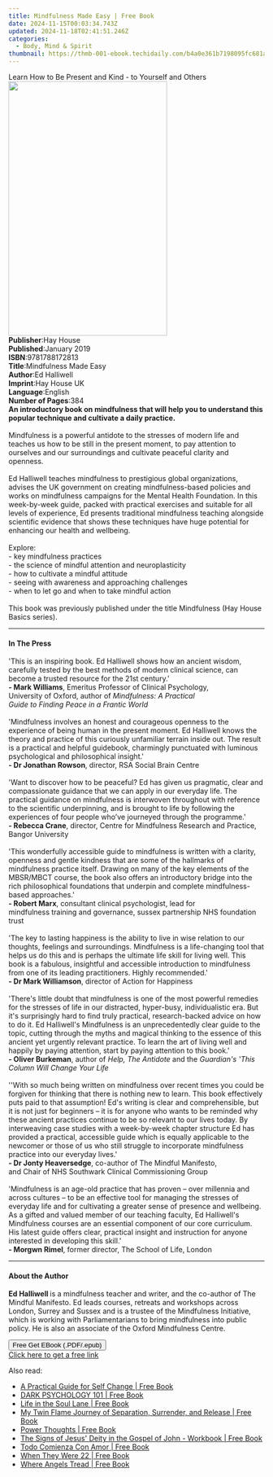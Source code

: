 ```yaml
---
title: Mindfulness Made Easy | Free Book
date: 2024-11-15T00:03:34.743Z
updated: 2024-11-18T02:41:51.246Z
categories:
  - Body, Mind & Spirit
thumbnail: https://thmb-001-ebook.techidaily.com/b4a0e361b7198095fc681a51bf92dcbe0bcff5fbfd75da84a1e8f787b7e57d22.jpg
---
```

<main id="book-container">
  <div class="flex flex-col">
    <div class="book-brief flex-1 py-6 px-4 sm:p-6 md:py-10 md:px-8">
      <!-- brief-->
      <div class="book-brief-main">
        Learn How to Be Present and Kind - to Yourself and Others
      </div>
    </div>
    <div
      class="book-meta-info flex-1 grid gap-4 col-start-1 col-end-3 row-start-1 sm:mb-6 sm:grid-cols-4 lg:gap-6 lg:col-start-2 lg:row-end-6 lg:row-span-6 lg:mb-0"
    >
      <div
        class="book-meta-info-left place-content-center mt-4 p-4 text-sm leading-6 col-start-2 col-span-2 dark:text-slate-400"
      >
        <img
          class="w-full h-500 object-cover rounded-lg sm:h-255 sm:col-span-2 lg:col-span-full"
          src="https://img-001-ebook.techidaily.com/d2482e8bf2c8c014b70c366c13077c596d6a639628e681d8cd7131bb640a84b1.jpg"
          alt=""
          width="312"
          height="500"
        />
      </div>
      <div
        class="book-meta-info-right mt-2 col-start-1 row-start-2 col-span-3 self-center"
      >
        <!-- meta data  -->
        <div class="flex flex-col px-4 md:px-8">
          <div class="flex-1">
            <strong>Publisher</strong>:<span class="px-2">Hay House</span>
          </div>
          <div class="flex-1">
            <strong>Published</strong>:<span class="px-2">January 2019</span>
          </div>
          <div class="flex-1">
            <strong>ISBN</strong>:<span class="px-2">9781788172813</span>
          </div>
          <div class="flex-1">
            <strong>Title</strong>:<span class="px-2"
              >Mindfulness Made Easy</span
            >
          </div>
          <div class="flex-1">
            <strong>Author</strong>:<span class="px-2">Ed Halliwell</span>
          </div>
          <div class="flex-1">
            <strong>Imprint</strong>:<span class="px-2">Hay House UK</span>
          </div>
          <div class="flex-1">
            <strong>Language</strong>:<span class="px-2">English</span>
          </div>
          <div class="flex-1">
            <strong>Number of Pages</strong>:<span class="px-2">384</span>
          </div>
        </div>
      </div>
    </div>
    <div class="book-description flex-1 py-6 px-4 sm:p-6 md:py-10 md:px-8">
      <div class="book-description-main">
        <div accordion-content="" id="description">
          <b
            >An introductory book on mindfulness that will help you to
            understand this popular technique and cultivate a daily practice.</b
          ><br /><br />Mindfulness is a powerful antidote to the stresses of
          modern life and teaches us how to be still in the present moment, to
          pay attention to ourselves and our surroundings and cultivate peaceful
          clarity and openness. <br /><br />Ed Halliwell teaches mindfulness to
          prestigious global organizations, advises the UK government on
          creating mindfulness-based policies and works on mindfulness campaigns
          for the Mental Health Foundation. In this week-by-week guide, packed
          with practical exercises and suitable for all levels of experience, Ed
          presents traditional mindfulness teaching alongside scientific
          evidence that shows these techniques have huge potential for enhancing
          our health and wellbeing.<br /><br />Explore:<br />- key mindfulness
          practices<br />- the science of mindful attention and
          neuroplasticity<br />- how to cultivate a mindful attitude<br />-
          seeing with awareness and approaching challenges<br />- when to let go
          and when to take mindful action<br /><br />This book was previously
          published under the title Mindfulness (Hay House Basics series).
        </div>
        <div class="accordion-fader"></div>
      </div>
    </div>
    <div class="book-excerpts flex-1 py-6 px-4 sm:p-6 md:py-10 md:px-8">
      <!-- excerpts-->
      <div class="book-excerpts-main">
        <hr />
        <h4 class="placeholder placeholder-heading">
          <span>In The Press</span>
        </h4>
        <p>
          'This is an inspiring book. Ed Halliwell shows how an ancient wisdom,
          carefully tested by the best methods of modern clinical science, can
          become a trusted resource for the 21st century.'&nbsp;<br /><b
            >- Mark Williams</b
          >, Emeritus Professor&nbsp;of Clinical Psychology,
          University&nbsp;of&nbsp;Oxford, author&nbsp;of&nbsp;<i
            >Mindfulness: A Practical
            Guide&nbsp;to&nbsp;Finding&nbsp;Peace&nbsp;in a Frantic World</i
          ><br /><br />'Mindfulness involves an honest and courageous openness
          to the experience of being human in the present moment. Ed Halliwell
          knows the theory and practice of this curiously unfamiliar terrain
          inside out. The result is a practical and helpful guidebook,
          charmingly punctuated with luminous psychological and philosophical
          insight.'&nbsp;<br /><b>- Dr Jonathan&nbsp;Rowson</b>, director, RSA
          Social&nbsp;Brain&nbsp;Centre<br /><br />'Want to discover how to be
          peaceful? Ed has given us pragmatic, clear and compassionate guidance
          that we can apply in our everyday life. The practical guidance on
          mindfulness is interwoven throughout with reference to the scientific
          underpinning, and is brought to life by following the experiences of
          four people who’ve journeyed through the programme.'<br /><b
            >- Rebecca Crane</b
          >, director, Centre&nbsp;for&nbsp;Mindfulness
          Research&nbsp;and&nbsp;Practice, Bangor&nbsp;University<br /><br />'This
          wonderfully accessible guide to mindfulness is written with a clarity,
          openness and gentle kindness that are some of the hallmarks of
          mindfulness practice itself. Drawing on many of the key elements of
          the MBSR/MBCT course, the book also offers an introductory bridge into
          the rich philosophical foundations that underpin and complete
          mindfulness-based approaches.'<br /><b>- Robert Marx</b>,
          consultant&nbsp;clinical&nbsp;psychologist, lead&nbsp;for
          mindfulness&nbsp;training&nbsp;and governance,
          sussex&nbsp;partnership&nbsp;NHS foundation trust<br /><br />'The key
          to lasting happiness is the ability to live in wise relation to our
          thoughts, feelings and surroundings. Mindfulness is a life-changing
          tool that helps us do this and is perhaps the ultimate life skill for
          living well. This book is a fabulous, insightful and accessible
          introduction to mindfulness from one of its leading practitioners.
          Highly recommended.'<br /><b>- Dr Mark Williamson</b>,
          director&nbsp;of&nbsp;Action&nbsp;for&nbsp;Happiness<br />&nbsp;<br />'There's
          little doubt that mindfulness is one of the most powerful remedies for
          the stresses of life in our distracted, hyper-busy, individualistic
          era. But it's surprisingly hard to find truly practical,
          research-backed advice on how to do it. Ed Halliwell's Mindfulness is
          an unprecedentedly clear guide to the topic, cutting through the myths
          and magical thinking to the essence of this ancient yet urgently
          relevant practice. To learn the art of living well and happily by
          paying attention, start by paying attention to this book.'&nbsp;<br /><b
            >- Oliver Burkeman</b
          >, author&nbsp;of&nbsp;<i>Help, The Antidote&nbsp;</i
          >and&nbsp;the&nbsp;<i
            >Guardian's 'This Column Will Change&nbsp;Your&nbsp;Life</i
          ><br /><br />''With so much being written on mindfulness over recent
          times you could be forgiven for thinking that there is nothing new to
          learn. This book effectively puts paid to that assumption! Ed's
          writing is clear and comprehensible, but it is not just for beginners
          – it is for anyone who wants to be reminded why these ancient
          practices continue to be so relevant to our lives today. By
          interweaving case studies with a week-by-week chapter structure Ed has
          provided a practical, accessible guide which is equally applicable to
          the newcomer or those of us who still struggle to incorporate
          mindfulness practice into our everyday lives.'<br /><b
            >- Dr Jonty&nbsp;Heaversedge</b
          >, co-author&nbsp;of The Mindful Manifesto,
          and&nbsp;Chair&nbsp;of&nbsp;NHS Southwark Clinical
          Commissioning&nbsp;Group<br /><br />'Mindfulness is an age-old
          practice that has proven – over millennia and across cultures – to be
          an effective tool for managing the stresses of everyday life and for
          cultivating a greater sense of presence and wellbeing. As a gifted and
          valued member of our teaching faculty, Ed Halliwell's Mindfulness
          courses are an essential component of our core curriculum. His latest
          guide offers clear, practical insight and instruction for anyone
          interested in developing this skill.'<br /><b>- Morgwn&nbsp;Rimel</b>,
          former director, The&nbsp;School&nbsp;of Life, London
        </p>
      </div>
    </div>
    <div class="book-about-author flex-1 py-6 px-4 sm:p-6 md:py-10 md:px-8">
      <!-- about author-->
      <div class="book-main-author-main">
        <hr />
        <h4 class="placeholder placeholder-heading">
          <span>About the Author</span>
        </h4>
        <p>
          <b>Ed Halliwell </b>is a mindfulness teacher and writer, and the
          co-author of The Mindful Manifesto. Ed leads courses, retreats and
          workshops across London, Surrey and Sussex and is a trustee of the
          Mindfulness Initiative, which is working with Parliamentarians to
          bring mindfulness into public policy. He is also an associate of the
          Oxford Mindfulness Centre.
        </p>
      </div>
    </div>
    <div class="book-free-get flex-1 py-6 px-4 sm:p-6 md:py-10 md:px-8">
      <button
        id="btn-free-get"
        class="bg-blue-500 hover:bg-blue-700 text-white font-bold py-2 px-4 rounded"
      >
        Free Get EBook (.PDF/.epub)
      </button>
      <div id="countdown-display" class="px-2 text-lg mt-2"></div>
      <a
        id="free-link"
        class="hidden bg-blue-500 hover:bg-blue-700 text-white font-bold py-2 px-4 rounded"
        href="https://www.ebooks.com/en-us/book/96261020/mindfulness-made-easy/ed-halliwell/"
        target="_blank"
        >Click here to get a free link</a
      >
    </div>
    <script>
      let countdownTime = 0;
      let countdownInterval = null;
      document
        .getElementById('btn-free-get')
        .addEventListener('click', startCountdown);
      function startCountdown() {
        countdownTime = new Date().getTime() + 60000 * 3;
        countdownInterval = setInterval(updateCountdown, 1000);
        document.getElementById('btn-free-get').disabled = true;
        document
          .getElementById('btn-free-get')
          .classList.add('bg-gray-500', 'cursor-not-allowed');
      }
      function updateCountdown() {
        let currentTime = new Date().getTime();
        let timeLeft = countdownTime - currentTime;
        let secondsLeft = Math.floor(timeLeft / 1000);
        document.getElementById('countdown-display').innerHTML =
          `Remaining time: ${secondsLeft} seconds.`;
        if (secondsLeft <= 0) {
          clearInterval(countdownInterval);
          document.getElementById('btn-free-get').classList.add('hidden');
          document.getElementById('free-link').classList.remove('hidden');
          document.getElementById('countdown-display').innerHTML = '';
        }
      }
    </script>
  </div>
</main>

<ins class="adsbygoogle"
      style="display:block"
      data-ad-client="ca-pub-7571918770474297"
      data-ad-slot="8358498916"
      data-ad-format="auto"
      data-full-width-responsive="true"></ins>
    

<span class="atpl-alsoreadstyle">Also read:</span>
<div><ul>
<li><a href="https://novels-ebooks.techidaily.com/210665960-9780645426212-a-practical-guide-for-self-change/"><u>A Practical Guide for Self Change | Free Book</u></a></li>
<li><a href="https://novels-ebooks.techidaily.com/210666007-9783986538637-dark-psychology-101/"><u>DАRK PSYCHOLOGY 101 | Free Book</u></a></li>
<li><a href="https://novels-ebooks.techidaily.com/210666039-9780645344486-life-in-the-soul-lane/"><u>Life in the Soul Lane | Free Book</u></a></li>
<li><a href="https://novels-ebooks.techidaily.com/210666017-9798986536606-my-twin-flame-journey-of-separation-surrender-and-release/"><u>My Twin Flame Journey of Separation, Surrender, and Release | Free Book</u></a></li>
<li><a href="https://novels-ebooks.techidaily.com/210666482-9781401974107-power-thoughts/"><u>Power Thoughts | Free Book</u></a></li>
<li><a href="https://novels-ebooks.techidaily.com/210666019-9781957943916-the-signs-of-jesus-deity-in-the-gospel-of-john-workbook/"><u>The Signs of Jesus' Deity in the Gospel of John - Workbook | Free Book</u></a></li>
<li><a href="https://novels-ebooks.techidaily.com/210665981-9781088067000-todo-comienza-con-amor/"><u>Todo Comienza Con Amor | Free Book</u></a></li>
<li><a href="https://novels-ebooks.techidaily.com/210665287-9780740786815-when-they-were-22/"><u>When They Were 22 | Free Book</u></a></li>
<li><a href="https://novels-ebooks.techidaily.com/210665284-9781449408022-where-angels-tread/"><u>Where Angels Tread | Free Book</u></a></li>
</ul></div>

